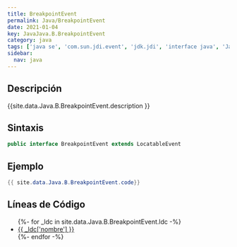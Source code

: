 ```yaml
---
title: BreakpointEvent
permalink: Java/BreakpointEvent
date: 2021-01-04
key: JavaJava.B.BreakpointEvent
category: java
tags: ['java se', 'com.sun.jdi.event', 'jdk.jdi', 'interface java', 'Java 1.3']
sidebar: 
  nav: java
---
```


## Descripción
{{site.data.Java.B.BreakpointEvent.description }}

## Sintaxis
~~~java
public interface BreakpointEvent extends LocatableEvent
~~~

## Ejemplo
~~~java
{{ site.data.Java.B.BreakpointEvent.code}}
~~~

## Líneas de Código
<ul>
{%- for _ldc in site.data.Java.B.BreakpointEvent.ldc -%}
   <li>
       <a href="{{_ldc['url'] }}">{{ _ldc['nombre'] }}</a>
   </li>
{%- endfor -%}
</ul>
